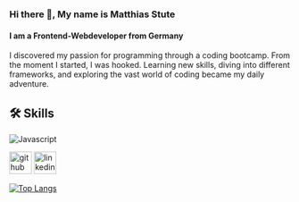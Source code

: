 ### Hi there 👋, My name is Matthias Stute 
#### I am a Frontend-Webdeveloper from Germany
I discovered my passion for programming through a coding bootcamp. From the moment I started, I was hooked. Learning new skills, diving into different frameworks, and exploring the vast world of coding became my daily adventure.

## 🛠 Skills
![Javascript](https://img.shields.io/badge/Javascript-F0DB4F?style=for-the-badge&labelColor=black&logo=javascript&logoColor=F0DB4F)



[<img src='https://cdn.jsdelivr.net/npm/simple-icons@3.0.1/icons/github.svg' alt='github' height='40'>](https://github.com/MatthiasStu)  [<img src='https://cdn.jsdelivr.net/npm/simple-icons@3.0.1/icons/linkedin.svg' alt='linkedin' height='40'>](https://www.linkedin.com/in/matthias-stute-664147305//)  

[![Top Langs](https://github-readme-stats.vercel.app/api/top-langs/?username=MatthiasStu)](https://github.com/anuraghazra/github-readme-stats)

